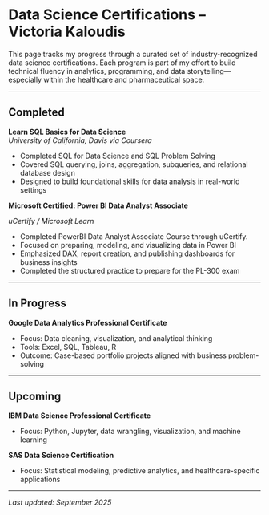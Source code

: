 # Data Science Certifications – Victoria Kaloudis

This page tracks my progress through a curated set of industry-recognized data science certifications. Each program is part of my effort to build technical fluency in analytics, programming, and data storytelling—especially within the healthcare and pharmaceutical space.

---

## Completed

**Learn SQL Basics for Data Science**  
*University of California, Davis via Coursera*  
- Completed SQL for Data Science and SQL Problem Solving   
- Covered SQL querying, joins, aggregation, subqueries, and relational database design  
- Designed to build foundational skills for data analysis in real-world settings

**Microsoft Certified: Power BI Data Analyst Associate**

*uCertify / Microsoft Learn*
- Completed PowerBI Data Analyst Associate Course through uCertify.
- Focused on preparing, modeling, and visualizing data in Power BI
- Emphasized DAX, report creation, and publishing dashboards for business insights
- Completed the structured practice to prepare for the PL-300 exam


---

## In Progress

**Google Data Analytics Professional Certificate**  
- Focus: Data cleaning, visualization, and analytical thinking  
- Tools: Excel, SQL, Tableau, R  
- Outcome: Case-based portfolio projects aligned with business problem-solving

---

## Upcoming

**IBM Data Science Professional Certificate**  
- Focus: Python, Jupyter, data wrangling, visualization, and machine learning

**SAS Data Science Certification**  
- Focus: Statistical modeling, predictive analytics, and healthcare-specific applications

---

*Last updated: September 2025*
